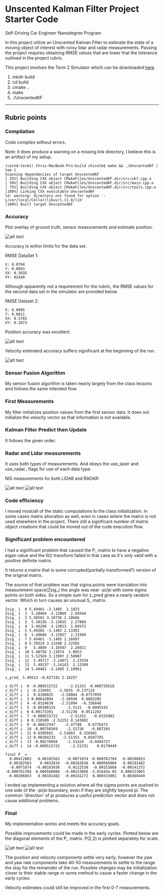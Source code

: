 ﻿# Unscented Kalman Filter Project Starter Code
Self-Driving Car Engineer Nanodegree Program

In this project utilize an Unscented Kalman Filter to estimate the state of a moving object of interest with noisy lidar and radar measurements. Passing the project requires obtaining RMSE values that are lower that the tolerance outlined in the project rubric. 

This project involves the Term 2 Simulator which can be downloaded [here](https://github.com/udacity/self-driving-car-sim/releases)

1. mkdir build
2. cd build
3. cmake ..
4. make
5. ./UnscentedKF

---

[//]: # (Image References)

[image1]: ./writeup_images/groundtruth.est.sensor.track.png "Ground truth to estimate comparison"
[image2]: ./writeup_images/NIS_lidar.png "NIS lidar"
[image3]: ./writeup_images/NIS_radar.png "NIS RADAR"
[image4]: ./writeup_images/P0134.diagonal.stability.png "Stability of diagonal of P_ matrix"
[image5]: ./writeup_images/P2diagonal.stability.png "Stability of diagonal of P_ matrix P2,2"
[image6]: ./writeup_images/position_accuracy.png "Position accuracy"
[image7]: ./writeup_images/velocity_accuracy.png "Velocity accuracy"

## Rubric points

### Compilation

Code compiles without errors.

Note: it does produce a warning on a missing link directory, I believe this is
an artifact of my setup.

```
(carnd-term1) Chris-MacBook-Pro:build chisolm$ make && ./UnscentedKF | tee t 
Scanning dependencies of target UnscentedKF
[ 25%] Building CXX object CMakeFiles/UnscentedKF.dir/src/ukf.cpp.o
[ 50%] Building CXX object CMakeFiles/UnscentedKF.dir/src/main.cpp.o
[ 75%] Building CXX object CMakeFiles/UnscentedKF.dir/src/tools.cpp.o
[100%] Linking CXX executable UnscentedKF
ld: warning: directory not found for option '-L/usr/local/Cellar/libuv/1.11.0/lib'
[100%] Built target UnscentedKF
```

### Accuracy

Plot overlay of ground truth, sensor measurements and estimate position.

![alt text][image1]

Accuracy is within limits for the data set.

RMSE DataSet 1:
```
X: 0.0794
Y: 0.0843
VX: 0.3935
VY: 02449
```

Although apparently not a requirement for the rubric, the RMSE values for the second data
set in the simulator are provided below.

RMSE Dataset 2:
```
X: 0.0905
Y: 0.0811
VX: 0.5765
VY: 0.2873
```

Position accuracy was excellent.

![alt text][image6]

Velocity estimated accuracy suffers significant at the beginning of the run.

![alt text][image7]

### Sensor Fusion Algorithm

My sensor fusion algorithm is taken nearly largely from the class lessons and follows 
the same intended flow.

### First Measurements

My filter initializes position values from the first sensor data.  It does not initialize
the velocity vector as that information is not available.

### Kalman Filter Predict then Update

It follows the given order.

### Radar and Lidar measurements

It uses both types of measurements.  And obeys the use_laser and use_radar_ flags for use
of each data type.

NIS measurements for both LIDAR and RADAR:

![alt text][image2]
![alt text][image3]

### Code efficiency

I moved most/all of the static computations to the class initialization.  In some cases
matrix allocation as well, even in cases where the matrix is not used elsewhere in the
project.  There still a significant number of matrix object creations that could be
moved out of the code execution flow.

### Significant problem encountered

I had a significant problem that caused the P_ matrix to have a negative eigan value 
and the llt() transform failed in that case as it's only valid with a positive definite
matrix.

It returns a matrix that is some corrupted(partially transformed?) version of the
original matrix.

The source of that problem was that sigma points were translation into measurement space(Zsig_) the
angle was near -pi/pi with some sigma points on both sides. So a simple sum for z_pred gives a nearly random vector.  Which in turn causes an unusual S_ matrix.

```
Zsig_ i  0 5.49461 -3.1405  2.1833
Zsig_ i  1  5.28464 -3.13069  2.04544
Zsig_ i  2 5.50581 3.10736 2.10686
Zsig_ i  3  5.50156 -3.13655  2.27089
Zsig_ i  4  5.46266 -3.13813  1.84572
Zsig_ i  5 5.49205 -3.1403 2.13301
Zsig_ i  6  5.49686 -3.13957  2.23369
Zsig_ i  7 5.49461 -3.1405 2.16697
Zsig_ i  8 5.70524 3.13348 2.32565
Zsig_ i  9   5.4889 -3.10507  2.26021
Zsig_ i  10 5.48756 3.13874  2.0953
Zsig_ i  11 5.52569 3.13997 2.50907
Zsig_ i  12  5.49717 -3.14071  2.23334
Zsig_ i  13  5.49237 -3.14143  2.13309
Zsig_ i  14 5.49461 -3.1405 2.19961

z_pred_ 5.49513 -0.627191 2.18257

z_diff i  0 -0.000515722     -2.51331  0.000735618
z_diff i  1 -0.210491   -2.5035 -0.137124
z_diff i  2  0.0106825   -2.54864 -0.0757059
z_diff i  3 0.00642894   -2.50936  0.0883285
z_diff i  4 -0.0324639   -2.51094  -0.336848
z_diff i  5 -0.00308155     -2.5131  -0.0495543
z_diff i  6 0.00173391   -2.51238  0.0511283
z_diff i  7 -0.000515722     -2.51331   -0.0155982
z_diff i  8 0.210109 -2.52252 0.143082
z_diff i  9 -0.00622547    -2.47788   0.0776473
z_diff i  10 -0.00756569    -2.51726   -0.087265
z_diff i  11 0.0305601  -2.51603  0.326501
z_diff i  12 0.00204233   -2.51352  0.0507785
z_diff i  13 -0.00276058    -2.51424  -0.0494727
z_diff i  14 -0.000515722     -2.51331    0.0170449

final P_ =
  0.00412003   0.00182563   -0.0071874 -0.000761704  -0.00206853
  0.00182563    0.0032634  -0.00163036  0.000566004   0.00101482
  -0.0071874  -0.00163036    0.0122538  -0.00153668  -0.00141272
-0.000761704  0.000566004  -0.00153668 -3.01643e-05  0.000333001
 -0.00206853   0.00101482  -0.00141272  0.000333001   0.00369449
```

I ended up implementing a solution where all the sigma points are pushed to
one side of the -pi/pi boundary, even if they are slightly beyond pi.  The
common 'direction' of pi produces a useful prediction vector and does
not cause additional problems.

### Final  

My implementation works and meets the accuracy goals.

Possible improvements could be made in the early cycles.  Plotted below are 
the diagonal elements of the P_ matrix.  P(2,2) is plotted separately for scale.

![alt text][image4]
![alt text][image5]

The position and velocity components settle very early, however the yaw and yaw
rate components take 40-50 measurements to settle to the range the stay for the
remainder of the run.  Possible changes may be initialization closer to their
stable range or some method to cause a faster change in the early cycles.

Velocity estimates could still be improved in the first 0-7 measurements.



